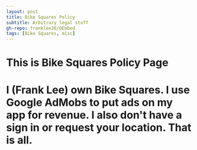 ```yaml
---
layout: post
title: Bike Squares Policy
subtitle: Arbitrary legal stuff
gh-repo: franklee26/QEmbed
tags: [Bike Squares, misc]
---
```


# This is Bike Squares Policy Page

# I (Frank Lee) own Bike Squares. I use Google AdMobs to put ads on my app for revenue. I also don't have a sign in or request your location. That is all. 